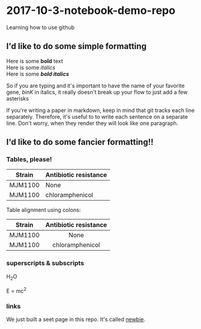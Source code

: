 # 2017-10-3-notebook-demo-repo

Learning how to use github

## I'd like to do some simple formatting

Here is some **bold** text  
Here is some *italics*  
Here is some ***bold italics***  

So if you are typing and it's important to have the name of your favorite gene, *binK* in italics, it really doesn't break up your flow to just add a few asterisks

If you're writing a paper in markdown, keep in mind that git tracks each line separately.
Therefore, it's useful to to write each sentence on a separate line. 
Don't worry, when they render they will look like one paragraph.

## I'd like to do some fancier formatting!!

### Tables, please!

Strain | Antibiotic resistance
-------|----------------------
MJM1100| None
MJM1100| chloramphenicol

Table alignment using colons: 

Strain | Antibiotic resistance
:-------:|:----------------------:
MJM1100| None
MJM1100| chloramphenicol


### superscripts & subscripts


H<sub>2</sub>O

E = mc<sup>2</sup>

### links

We just built a seet page in this repo. It's called [newbie](newbie.md). 
